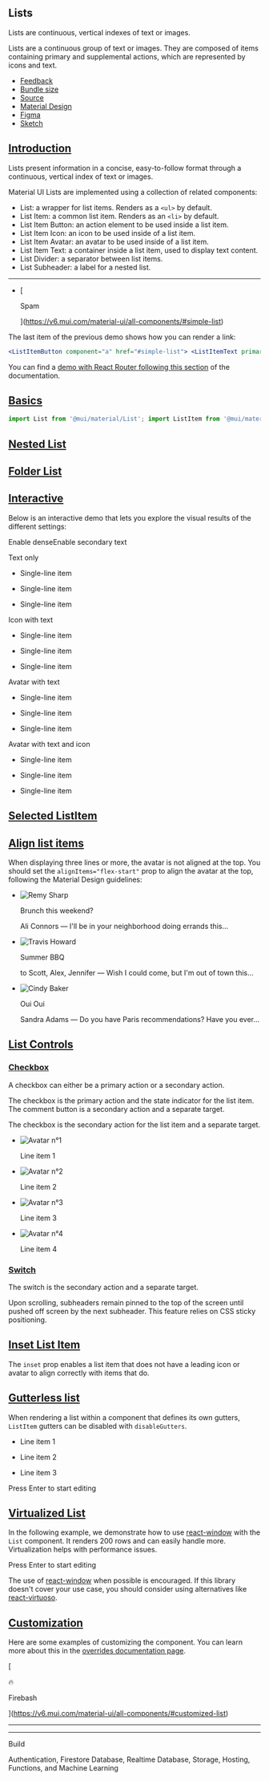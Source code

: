 ## Lists

Lists are continuous, vertical indexes of text or images.

Lists are a continuous group of text or images. They are composed of items containing primary and supplemental actions, which are represented by icons and text.

-   [Feedback](https://github.com/mui/material-ui/labels/component%3A%20list)
-   [Bundle size](https://bundlephobia.com/package/@mui/material@latest "Scroll down to 'Exports Analysis' for a more detailed report.")
-   [Source](https://github.com/mui/material-ui/tree/v6.4.11/packages/mui-material/src/List)
-   [Material Design](https://m2.material.io/components/lists)
-   [Figma](https://mui.com/store/items/figma-react/?utm_source=docs&utm_medium=referral&utm_campaign=component-link-header)
-   [Sketch](https://mui.com/store/items/sketch-react/?utm_source=docs&utm_medium=referral&utm_campaign=component-link-header)

## [Introduction](https://v6.mui.com/material-ui/all-components/#introduction)

Lists present information in a concise, easy-to-follow format through a continuous, vertical index of text or images.

Material UI Lists are implemented using a collection of related components:

-   List: a wrapper for list items. Renders as a `<ul>` by default.
-   List Item: a common list item. Renders as an `<li>` by default.
-   List Item Button: an action element to be used inside a list item.
-   List Item Icon: an icon to be used inside of a list item.
-   List Item Avatar: an avatar to be used inside of a list item.
-   List Item Text: a container inside a list item, used to display text content.
-   List Divider: a separator between list items.
-   List Subheader: a label for a nested list.

___

-   [
    
    Spam
    
    ](https://v6.mui.com/material-ui/all-components/#simple-list)

The last item of the previous demo shows how you can render a link:

```jsx
<ListItemButton component="a" href="#simple-list"> <ListItemText primary="Spam" /> </ListItemButton>
```

You can find a [demo with React Router following this section](https://v6.mui.com/material-ui/integrations/routing/#list) of the documentation.

## [Basics](https://v6.mui.com/material-ui/all-components/#basics)

```jsx
import List from '@mui/material/List'; import ListItem from '@mui/material/ListItem';
```

## [Nested List](https://v6.mui.com/material-ui/all-components/#nested-list)

## [Folder List](https://v6.mui.com/material-ui/all-components/#folder-list)

## [Interactive](https://v6.mui.com/material-ui/all-components/#interactive)

Below is an interactive demo that lets you explore the visual results of the different settings:

Enable denseEnable secondary text

Text only

-   Single-line item
    
-   Single-line item
    
-   Single-line item
    

Icon with text

-   Single-line item
    
-   Single-line item
    
-   Single-line item
    

Avatar with text

-   Single-line item
    
-   Single-line item
    
-   Single-line item
    

Avatar with text and icon

-   Single-line item
    
-   Single-line item
    
-   Single-line item
    

## [Selected ListItem](https://v6.mui.com/material-ui/all-components/#selected-listitem)

## [Align list items](https://v6.mui.com/material-ui/all-components/#align-list-items)

When displaying three lines or more, the avatar is not aligned at the top. You should set the `alignItems="flex-start"` prop to align the avatar at the top, following the Material Design guidelines:

-   ![Remy Sharp](https://v6.mui.com/static/images/avatar/1.jpg)
    
    Brunch this weekend?
    
    Ali Connors — I'll be in your neighborhood doing errands this…
    

-   ![Travis Howard](https://v6.mui.com/static/images/avatar/2.jpg)
    
    Summer BBQ
    
    to Scott, Alex, Jennifer — Wish I could come, but I'm out of town this…
    

-   ![Cindy Baker](https://v6.mui.com/static/images/avatar/3.jpg)
    
    Oui Oui
    
    Sandra Adams — Do you have Paris recommendations? Have you ever…
    

## [List Controls](https://v6.mui.com/material-ui/all-components/#list-controls)

### [Checkbox](https://v6.mui.com/material-ui/all-components/#checkbox)

A checkbox can either be a primary action or a secondary action.

The checkbox is the primary action and the state indicator for the list item. The comment button is a secondary action and a separate target.

The checkbox is the secondary action for the list item and a separate target.

-   ![Avatar n°1](https://v6.mui.com/static/images/avatar/1.jpg)
    
    Line item 1
    
-   ![Avatar n°2](https://v6.mui.com/static/images/avatar/2.jpg)
    
    Line item 2
    
-   ![Avatar n°3](https://v6.mui.com/static/images/avatar/3.jpg)
    
    Line item 3
    
-   ![Avatar n°4](https://v6.mui.com/static/images/avatar/4.jpg)
    
    Line item 4
    

### [Switch](https://v6.mui.com/material-ui/all-components/#switch)

The switch is the secondary action and a separate target.

Upon scrolling, subheaders remain pinned to the top of the screen until pushed off screen by the next subheader. This feature relies on CSS sticky positioning.

## [Inset List Item](https://v6.mui.com/material-ui/all-components/#inset-list-item)

The `inset` prop enables a list item that does not have a leading icon or avatar to align correctly with items that do.

## [Gutterless list](https://v6.mui.com/material-ui/all-components/#gutterless-list)

When rendering a list within a component that defines its own gutters, `ListItem` gutters can be disabled with `disableGutters`.

-   Line item 1
    
-   Line item 2
    
-   Line item 3
    

Press Enter to start editing

## [Virtualized List](https://v6.mui.com/material-ui/all-components/#virtualized-list)

In the following example, we demonstrate how to use [react-window](https://github.com/bvaughn/react-window) with the `List` component. It renders 200 rows and can easily handle more. Virtualization helps with performance issues.

Press Enter to start editing

The use of [react-window](https://github.com/bvaughn/react-window) when possible is encouraged. If this library doesn't cover your use case, you should consider using alternatives like [react-virtuoso](https://github.com/petyosi/react-virtuoso).

## [Customization](https://v6.mui.com/material-ui/all-components/#customization)

Here are some examples of customizing the component. You can learn more about this in the [overrides documentation page](https://v6.mui.com/material-ui/customization/how-to-customize/).

[

🔥

Firebash

](https://v6.mui.com/material-ui/all-components/#customized-list)

___

___

Build

Authentication, Firestore Database, Realtime Database, Storage, Hosting, Functions, and Machine Learning